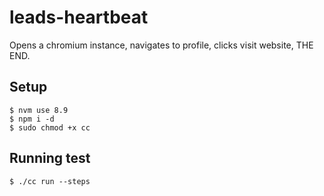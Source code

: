 # leads-heartbeat
Opens a chromium instance, navigates to profile, clicks visit website, THE END.

## Setup

```
$ nvm use 8.9
$ npm i -d
$ sudo chmod +x cc
```

## Running test
```
$ ./cc run --steps
```
